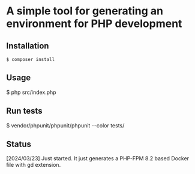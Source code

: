 # A simple tool for generating an environment for PHP development

## Installation

    $ composer install
## Usage

  $ php src/index.php

## Run tests

  $ vendor/phpunit/phpunit/phpunit --color tests/

## Status

[2024/03/23] Just started. It just generates a PHP-FPM 8.2 based Docker file with gd extension.
